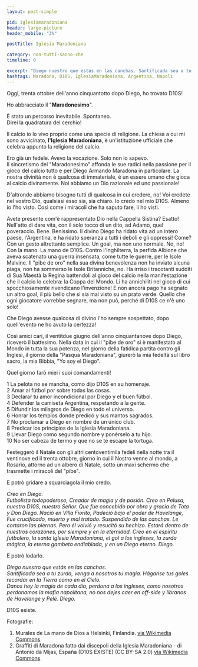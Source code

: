 ```yaml
---
layout: post-simple

pid: iglesiamaradoniana
header: large-picture
header_mobile: "3%"

postTitle: Iglesia Maradoniana

category: non-tutti-sanno-che
timeline: 0

excerpt: "Diego nuestro que estás en las canchas. Santificada sea a tu zurda, venga a nosotros tu magia."
hashtags: Maradona, D10S, IglesiaMaradoniana, Argentina, Napoli
---
```

Oggi, trenta ottobre dell'anno cinquantotto dopo Diego, ho trovato D10S!  

Ho abbracciato il "**Maradonesimo**".

È stato un percorso inevitabile. Spontaneo.  
Direi la quadratura del cerchio!  

Il calcio io lo vivo proprio come una specie di religione. La chiesa a cui mi sono avvicinato, **l'Iglesia Maradoniana**, è un'istituzione ufficiale che celebra appunto la religione del calcio.

Ero già un fedele. Avevo la vocazione. Solo non lo sapevo.  
Il sincretismo del "Maradonesimo" affonda le sue radici nella passione per il gioco del calcio tutto e per Diego Armando Maradona in particolare. La nostra divinità non è qualcosa di immateriale, è un essere umano che gioca al calcio divinamente. Noi abbiamo un Dio razionale ed uno passionale!

D'altronde abbiamo bisogno tutti di qualcosa in cui credere, no! Voi credete nel vostro Dio, qualsiasi esso sia, sia chiaro. Io credo nel mio D10S. Almeno io l'ho visto. Così come i miracoli che ha saputo fare, li ho visti.  

Avete presente com'è rappresentato Dio nella Cappella Sistina? Esatto! Nell'atto di dare vita, con il solo tocco di un dito, ad Adamo, quel poveraccio. Bene. Benissimo. Il divino Diego ha ridato vita ad un intero paese, l'Argentina, e ha ridato speranza a tutti i deboli e gli oppressi! Come? Con un gesto altrettanto semplice. Un goal, ma non uno normale. No, no! Con la mano. La mano de D10S. Contro l'Inghilterra, la perfida Albione che aveva scatenato una guerra insensata, come tutte le guerre, per le Isole Malvine. Il "pibe de oro" nella sua divina benevolenza non ha inviato alcuna piaga, non ha sommerso le Isole Britanniche, no. Ha irriso i tracotanti sudditi di Sua Maestà la Regina battendoli al gioco del calcio nella manifestazione che il calcio lo celebra: la Coppa del Mondo. Li ha annichiliti nel gioco di cui spocchiosamente rivendicano l'invenzione! E non ancora pago ha segnato un altro goal, il più bello che si sia mai visto su un prato verde. Quello che ogni giocatore vorrebbe segnare, ma non può, perché di D10S ce n'è uno solo!  

Che Diego avesse qualcosa di divino l'ho sempre sospettato, dopo quell'evento ne ho avuto la certezza!  


Così amici cari, il ventitdue giugno dell'anno cinquantanove dopo Diego, riceverò il battesimo. Nella data in cui il "pibe de oro" si è manifestato al Mondo in tutta la sua potenza, nel giorno della fatidica partita contro gli Inglesi, il giorno della "Pasqua Maradoniana", giurerò la mia fedeltà sul libro sacro, la mia Bibbia, "Yo soy el Diego".

Quel giorno farò miei i suoi comandamenti!

<img class="responsive-img border margin-1em w50" src="https://upload.wikimedia.org/wikipedia/commons/6/65/Maradona_-_grafiti.jpg" alt="" align="right">

1 La pelota no se mancha, como dijo D10S en su homenaje.  
2 Amar al fútbol por sobre todas las cosas.  
3 Declarar tu amor incondicional por Diego y el buen fútbol.  
4 Defender la camiseta Argentina, respetando a la gente.  
5 Difundir los milagros de Diego en todo el universo.  
6 Honrar los templos donde predicó y sus mantos sagrados.  
7 No proclamar a Diego en nombre de un único club.  
8 Predicar los principios de la Iglesia Maradoniana.  
9 Llevar Diego como segundo nombre y ponérselo a tu hijo.  
10 No ser cabeza de termo y que no se te escape la tortuga.  

Festeggerò il Natale con gli altri centoventimila fedeli nella notte tra il ventinove ed il trenta ottobre, giorno in cui il Nostro venne al mondo, a Rosario, attorno ad un albero di Natale, sotto un maxi schermo che trasmette i miracoli del "pibe".

E potrò gridare a squarciagola il mio credo.

_Creo en Diego.  
Futbolista todopoderoso, Creador de magia y de pasión. Creo en Pelusa, nuestro D10S, nuestro Señor. Que fue concebido por obra y gracia de Tota y Don Diego. Nació en Villa Fiorito, Padeció bajo el poder de Havelange, Fue crucificado, muerto y mal tratado. Suspendido de las canchas. Le cortaron las piernas. Pero él volvió y resucitó su hechizo. Estará dentro de nuestros corazones, por siempre y en la eternidad. Creo en el espíritu futbolero, la santa Iglesia Maradoniana, el gol a los ingleses, la zurda mágica, la eterna gambeta endiablada, y en un Diego eterno.
Diego._

E potrò lodarlo.

_Diego nuestro que estás en las canchas.  
Santificada sea a tu zurda, venga a nosotros tu magia. Háganse tus goles recordar en la Tierra como en el Cielo.  
Danos hoy la magia de cada día, perdona a los ingleses, como nosotros perdonamos la mafia napolitana, no nos dejes caer en off-side y líbranos de Havelange y Pelé.
Diego._

D10S esiste.


<div class="post-disclaimer">
Fotografie:
<ol>
	<li>Murales de La mano de Dios a Helsinki, Finlandia. <a href="https://es.m.wikipedia.org/wiki/Iglesia_maradoniana#/media/Archivo%3AManodedios.jpg" target="_blank">via Wikimedia Commons</a></li>
	<li>Graffiti di Maradona fatto dai discepoli della Iglesia Maradoniana - di Antonio da Mijas, España (D10S EXISTE) (CC BY-SA 2.0) <a href="https://commons.wikimedia.org/wiki/File:Maradona_-_grafiti.jpg" target="_blank">via Wikimedia Commons</a></li>
</ol>
</div>
